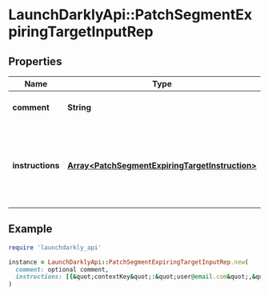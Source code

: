 # LaunchDarklyApi::PatchSegmentExpiringTargetInputRep

## Properties

| Name | Type | Description | Notes |
| ---- | ---- | ----------- | ----- |
| **comment** | **String** | Optional description of changes | [optional] |
| **instructions** | [**Array&lt;PatchSegmentExpiringTargetInstruction&gt;**](PatchSegmentExpiringTargetInstruction.md) | Semantic patch instructions for the desired changes to the resource |  |

## Example

```ruby
require 'launchdarkly_api'

instance = LaunchDarklyApi::PatchSegmentExpiringTargetInputRep.new(
  comment: optional comment,
  instructions: [{&quot;contextKey&quot;:&quot;user@email.com&quot;,&quot;contextKind&quot;:&quot;user&quot;,&quot;kind&quot;:&quot;updateExpiringTarget&quot;,&quot;targetType&quot;:&quot;included&quot;,&quot;value&quot;:1587582000000,&quot;version&quot;:0}]
)
```

